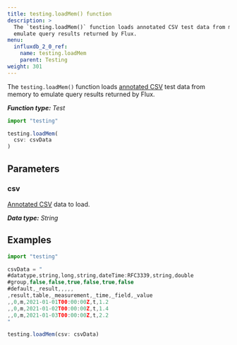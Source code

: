```yaml
---
title: testing.loadMem() function
description: >
  The `testing.loadMem()` function loads annotated CSV test data from memory to
  emulate query results returned by Flux.
menu:
  influxdb_2_0_ref:
    name: testing.loadMem
    parent: Testing
weight: 301
---
```


The `testing.loadMem()` function loads [annotated CSV](/influxdb/v2.0/reference/syntax/annotated-csv/)
test data from memory to emulate query results returned by Flux.

_**Function type:** Test_  

```js
import "testing"

testing.loadMem(
  csv: csvData
)
```

## Parameters

### csv
[Annotated CSV](/influxdb/v2.0/reference/syntax/annotated-csv/) data to load.

_**Data type:** String_

## Examples

```js
import "testing"

csvData = "
#datatype,string,long,string,dateTime:RFC3339,string,double
#group,false,false,true,false,true,false
#default,_result,,,,,
,result,table,_measurement,_time,_field,_value
,,0,m,2021-01-01T00:00:00Z,t,1.2
,,0,m,2021-01-02T00:00:00Z,t,1.4
,,0,m,2021-01-03T00:00:00Z,t,2.2
"

testing.loadMem(csv: csvData)
```
